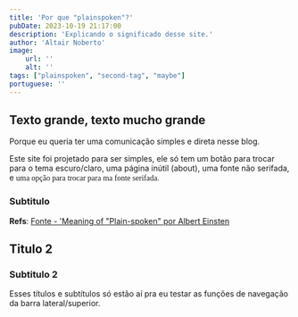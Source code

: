 ```yaml
---
title: 'Por que "plainspoken"?'
pubDate: 2023-10-19 21:17:00
description: 'Explicando o significado desse site.'
author: 'Altair Noberto'
image:
    url: ''
    alt: ''
tags: ["plainspoken", "second-tag", "maybe"]
portuguese: ''
---
```


## Texto grande, texto mucho grande

Porque eu queria ter uma comunicação simples e direta nesse blog.

Este site foi projetado para ser simples, ele só tem um botão para trocar para o tema escuro/claro, uma página inútil (about), uma fonte não serifada, e <span style="font-family: initial;">uma opção para trocar para ma fonte serifada.</span>
### Subtitulo

**Refs**: <a href="https://www.youtube.com/watch?v=dQw4w9WgXcQ" target="_blank">Fonte - 'Meaning of "Plain-spoken" por Albert Einsten</a>

## Titulo 2

### Subtitulo 2

Esses títulos e subtítulos só estão aí pra eu testar as funções de navegação da barra lateral/superior.